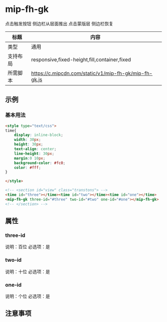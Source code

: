# mip-fh-gk

点击触发按钮 侧边栏从层面推出 点击蒙版层 侧边栏恢复

标题|内容
----|----
类型|通用
支持布局|responsive,fixed-height,fill,container,fixed
所需脚本|https://c.mipcdn.com/static/v1/mip-fh-gk/mip-fh-gk.js

## 示例

### 基本用法
```html
<style type="text/css">
time{
	display: inline-block;
	width: 30px;
	height: 30px;
	text-align: center;
	line-height: 30px;
	margin:0 10px;
	background-color: #fc0;
	color: #fff;
}

</style>

<!-- <section id="view" class="transtons"> -->
<time id="three"></time><time id="two"></time><time id="one"></time>
<mip-fh-gk three-id="#three" two-id="#two" one-id="#one"></mip-fh-gk>
<!-- </section> -->
```

## 属性

### three-id

说明：百位
必选项：是



### two-id

说明：十位
必选项：是


### one-id

说明：个位
必选项：是

## 注意事项

